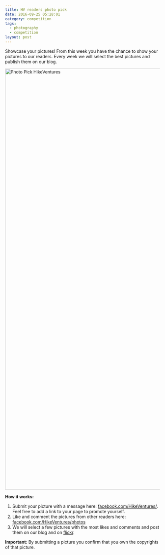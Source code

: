 ```yaml
---
title: HV readers photo pick
date: 2016-09-25 05:28:01
category: competition
tags:
  - photography
  - competition
layout: post
---
```

Showcase your pictures! From this week you have the chance to show your pictures to our readers. Every week we will select the best pictures and publish them on our blog.

<a data-flickr-embed="true"  href="https://www.flickr.com/photos/90204224@N07/15030590979/in/album-72157648805255125/" title="Photo Pick HikeVentures"><img src="https://c4.staticflickr.com/6/5581/15030590979_6cb747e390_k.jpg" width="2048" height="1367" alt="Photo Pick HikeVentures"></a><script async src="//embedr.flickr.com/assets/client-code.js" charset="utf-8"></script>

**How it works:**

1. Submit your picture with a message here: [facebook.com/HikeVentures/][1]. Feel free to add a link to your page to promote yourself.
2. Like and comment the pictures from other readers here: [facebook.com/HikeVentures/photos][2]
3. We will select a few pictures with the most likes and comments and post them on our blog and on [flickr][3].

**Important:** By submitting a picture you confirm that you own the copyrights of that picture.

[1]:	http://www.facebook.com/HikeVentures/
[2]:	https://www.facebook.com/HikeVentures/photos
[3]:	https://www.flickr.com/photos/90204224@N07/
